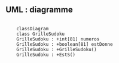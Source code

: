 ## UML : diagramme

```plantuml

    classDiagram
    class GrilleSudoku
    GrilleSudoku : +int[81] numeros
    GrilleSudoku : +boolean[81] estDonne
    GrilleSudoku : +GrilleSudoku()
    GrilleSudoku : +EstS()

```
